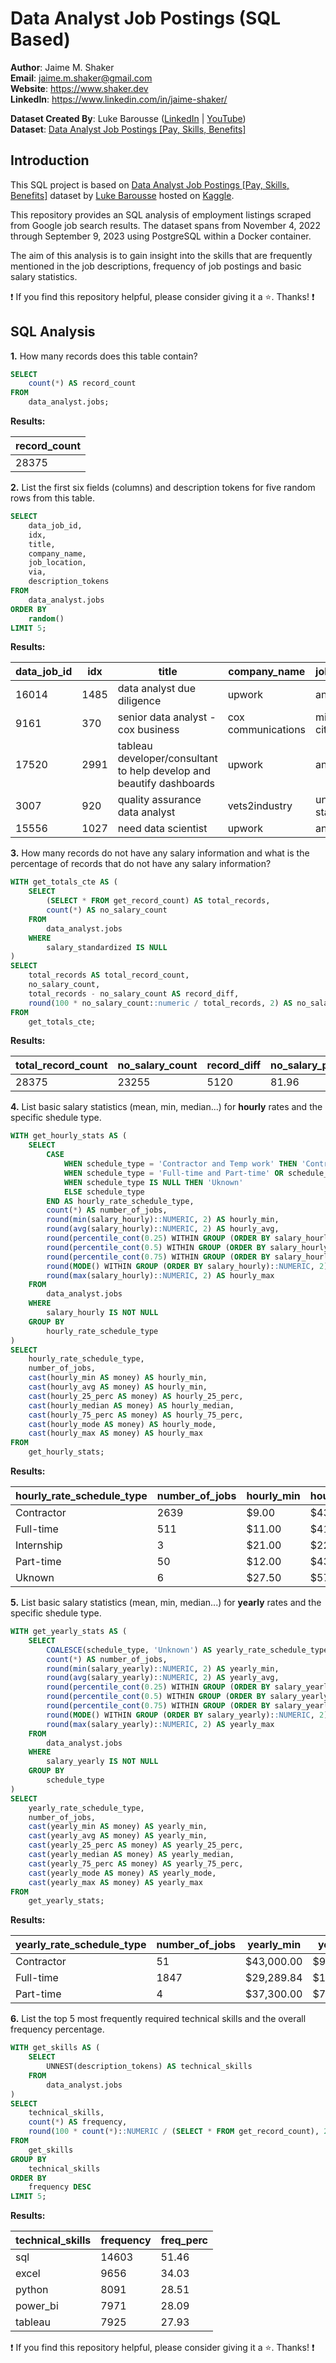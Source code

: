 # Data Analyst Job Postings (SQL Based)

**Author**: Jaime M. Shaker <br />
**Email**: jaime.m.shaker@gmail.com <br />
**Website**: https://www.shaker.dev <br />
**LinkedIn**: https://www.linkedin.com/in/jaime-shaker/  <br />

**Dataset Created By**: Luke Barousse ([LinkedIn](https://www.linkedin.com/in/luke-b/) | [YouTube](https://www.youtube.com/@LukeBarousse))<br />
**Dataset**: [Data Analyst Job Postings [Pay, Skills, Benefits]](https://www.kaggle.com/datasets/lukebarousse/data-analyst-job-postings-google-search) <br />

## Introduction

This SQL project is based on [Data Analyst Job Postings [Pay, Skills, Benefits]](https://www.kaggle.com/datasets/lukebarousse/data-analyst-job-postings-google-search) dataset by [Luke Barousse](https://www.linkedin.com/in/luke-b/) hosted on [Kaggle](https://www.kaggle.com/).

This repository provides an SQL analysis of employment listings scraped from Google job search results. The dataset spans from November 4, 2022 through September 9, 2023 using PostgreSQL within a Docker container. 

The aim of this analysis is to gain insight into the skills that are frequently mentioned in the job descriptions, frequency of job postings and basic salary statistics.

:exclamation: If you find this repository helpful, please consider giving it a :star:. Thanks! :exclamation:

## SQL Analysis

**1.**  How many records does this table contain?

```sql
SELECT
	count(*) AS record_count
FROM
	data_analyst.jobs;
```

**Results:**

record_count|
------------|
28375|

**2.**  List the first six fields (columns) and description tokens for five random rows from this table.

```sql
SELECT
	data_job_id,
	idx,
	title,
	company_name,
	job_location,
	via,
	description_tokens
FROM
	data_analyst.jobs
ORDER BY
	random()
LIMIT 5;
```

**Results:**

data_job_id|idx |title                                                               |company_name      |job_location    |via         |description_tokens         |
-----------|----|--------------------------------------------------------------------|------------------|----------------|------------|---------------------------|
16014|1485|data analyst due diligence                                          |upwork            |anywhere        |upwork      |{excel}                    |
9161| 370|senior data analyst - cox business                                  |cox communications|midwest city, ok|ziprecruiter|{tableau,excel}            |
17520|2991|tableau developer/consultant to help develop and beautify dashboards|upwork            |anywhere        |upwork      |{tableau}                  |
3007| 920|quality assurance data analyst                                      |vets2industry     |united states   |bebee       |{sap,spreadsheet,r,airflow}|
15556|1027|need data scientist                                                 |upwork            |anywhere        |upwork      |{sql,git,docker,python}    |

**3.**  How many records do not have any salary information and what is the percentage of records that do not have any salary information?

```sql
WITH get_totals_cte AS (
	SELECT
		(SELECT * FROM get_record_count) AS total_records,
		count(*) AS no_salary_count
	FROM
		data_analyst.jobs
	WHERE
		salary_standardized IS NULL
)
SELECT
	total_records AS total_record_count,
	no_salary_count,
	total_records - no_salary_count AS record_diff,
	round(100 * no_salary_count::numeric / total_records, 2) AS no_salary_percentage
FROM
	get_totals_cte;
```

**Results:**

total_record_count|no_salary_count|record_diff|no_salary_percentage|
------------------|---------------|-----------|--------------------|
28375|          23255|       5120|               81.96|

**4.**  List basic salary statistics (mean, min, median...) for **hourly** rates and the specific shedule type.

```sql
WITH get_hourly_stats AS (
	SELECT
		CASE
			WHEN schedule_type = 'Contractor and Temp work' THEN 'Contractor'
			WHEN schedule_type = 'Full-time and Part-time' OR schedule_type = 'Full-time, Part-time, and Internship' THEN 'Full-time'
			WHEN schedule_type IS NULL THEN 'Uknown'
			ELSE schedule_type
		END AS hourly_rate_schedule_type,
		count(*) AS number_of_jobs,
		round(min(salary_hourly)::NUMERIC, 2) AS hourly_min,
		round(avg(salary_hourly)::NUMERIC, 2) AS hourly_avg,
		round(percentile_cont(0.25) WITHIN GROUP (ORDER BY salary_hourly)::NUMERIC, 2) AS hourly_25_perc,
		round(percentile_cont(0.5) WITHIN GROUP (ORDER BY salary_hourly)::NUMERIC, 2) AS hourly_median,
		round(percentile_cont(0.75) WITHIN GROUP (ORDER BY salary_hourly)::NUMERIC, 2) AS hourly_75_perc,
		round(MODE() WITHIN GROUP (ORDER BY salary_hourly)::NUMERIC, 2) AS hourly_mode,
		round(max(salary_hourly)::NUMERIC, 2) AS hourly_max
	FROM
		data_analyst.jobs
	WHERE
		salary_hourly IS NOT NULL
	GROUP BY
		hourly_rate_schedule_type
)
SELECT
	hourly_rate_schedule_type,
	number_of_jobs,
	cast(hourly_min AS money) AS hourly_min,
	cast(hourly_avg AS money) AS hourly_min,
	cast(hourly_25_perc AS money) AS hourly_25_perc,
	cast(hourly_median AS money) AS hourly_median,
	cast(hourly_75_perc AS money) AS hourly_75_perc,
	cast(hourly_mode AS money) AS hourly_mode,
	cast(hourly_max AS money) AS hourly_max
FROM
	get_hourly_stats;
```

**Results:**

hourly_rate_schedule_type|number_of_jobs|hourly_min|hourly_min|hourly_25_perc|hourly_median|hourly_75_perc|hourly_mode|hourly_max|
-------------------------|--------------|----------|----------|--------------|-------------|--------------|-----------|----------|
Contractor               |          2639|     $9.00|    $43.92|        $29.00|       $39.90|        $57.50|     $57.50|   $300.00|
Full-time                |           511|    $11.00|    $41.27|        $23.27|       $35.50|        $57.50|     $23.27|   $125.00|
Internship               |             3|    $21.00|    $22.17|        $21.75|       $22.50|        $22.75|     $21.00|    $23.00|
Part-time                |            50|    $12.00|    $43.27|        $25.00|       $31.50|        $56.13|     $30.00|   $112.50|
Uknown                   |             6|    $27.50|    $57.46|        $57.95|       $62.50|        $66.88|     $67.50|    $67.50|

**5.**  List basic salary statistics (mean, min, median...) for **yearly** rates and the specific shedule type.

```sql
WITH get_yearly_stats AS (
	SELECT
		COALESCE(schedule_type, 'Unknown') AS yearly_rate_schedule_type,
		count(*) AS number_of_jobs,
		round(min(salary_yearly)::NUMERIC, 2) AS yearly_min,
		round(avg(salary_yearly)::NUMERIC, 2) AS yearly_avg,
		round(percentile_cont(0.25) WITHIN GROUP (ORDER BY salary_yearly)::NUMERIC, 2) AS yearly_25_perc,
		round(percentile_cont(0.5) WITHIN GROUP (ORDER BY salary_yearly)::NUMERIC, 2) AS yearly_median,
		round(percentile_cont(0.75) WITHIN GROUP (ORDER BY salary_yearly)::NUMERIC, 2) AS yearly_75_perc,
		round(MODE() WITHIN GROUP (ORDER BY salary_yearly)::NUMERIC, 2) AS yearly_mode,
		round(max(salary_yearly)::NUMERIC, 2) AS yearly_max
	FROM
		data_analyst.jobs
	WHERE
		salary_yearly IS NOT NULL
	GROUP BY
		schedule_type
)
SELECT
	yearly_rate_schedule_type,
	number_of_jobs,
	cast(yearly_min AS money) AS yearly_min,
	cast(yearly_avg AS money) AS yearly_min,
	cast(yearly_25_perc AS money) AS yearly_25_perc,
	cast(yearly_median AS money) AS yearly_median,
	cast(yearly_75_perc AS money) AS yearly_75_perc,
	cast(yearly_mode AS money) AS yearly_mode,
	cast(yearly_max AS money) AS yearly_max
FROM
	get_yearly_stats;
```

**Results:**

yearly_rate_schedule_type|number_of_jobs|yearly_min|yearly_min |yearly_25_perc|yearly_median|yearly_75_perc|yearly_mode|yearly_max |
-------------------------|--------------|----------|-----------|--------------|-------------|--------------|-----------|-----------|
Contractor               |            51|$43,000.00| $96,318.82|    $75,250.00|   $90,000.00|   $110,000.00| $72,500.00|$175,000.00|
Full-time                |          1847|$29,289.84|$101,582.29|    $85,000.00|   $96,500.00|   $112,500.00| $96,500.00|$233,500.00|
Part-time                |             4|$37,300.00| $79,450.00|    $76,825.00|   $90,000.00|    $92,625.00| $90,000.00|$100,500.00|

**6.**  List the top 5 most frequently required technical skills and the overall frequency percentage.

```sql
WITH get_skills AS (
	SELECT
		UNNEST(description_tokens) AS technical_skills
	FROM
		data_analyst.jobs
)
SELECT
	technical_skills,
	count(*) AS frequency,
	round(100 * count(*)::NUMERIC / (SELECT * FROM get_record_count), 2) AS freq_perc
FROM
	get_skills
GROUP BY
	technical_skills
ORDER BY
	frequency DESC
LIMIT 5;
```

**Results:**

technical_skills|frequency|freq_perc|
----------------|---------|---------|
sql             |    14603|    51.46|
excel           |     9656|    34.03|
python          |     8091|    28.51|
power_bi        |     7971|    28.09|
tableau         |     7925|    27.93|

:exclamation: If you find this repository helpful, please consider giving it a :star:. Thanks! :exclamation:
